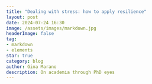 ```yaml
---
title: "Dealing with stress: how to apply resilience"
layout: post
date: 2024-07-24 16:30
image: /assets/images/markdown.jpg
headerImage: false
tag:
- markdown
- elements
star: true
category: blog
author: Gina Marano
description: On academia through PhD eyes
---
```







